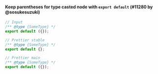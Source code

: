 #### Keep parentheses for type casted node with `export default` (#11280 by @sosukesuzuki)

<!-- prettier-ignore -->
```js
// Input
/** @type {SomeType} */
export default ({});

// Prettier stable
/** @type {SomeType} */
export default {};

// Prettier main
/** @type {SomeType} */
export default ({});

```
